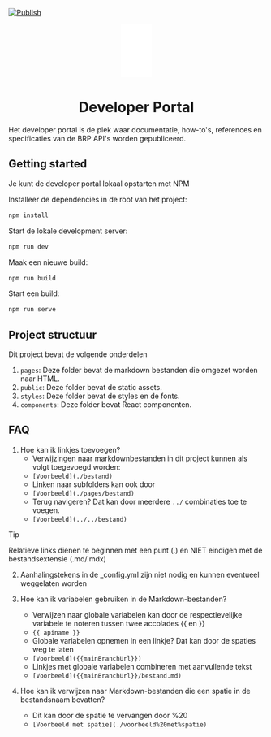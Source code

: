 [![Publish](https://github.com/BRP-API/devportal/actions/workflows/deploy.yml/badge.svg?branch=main)](https://github.com/BRP-API/devportal/actions/workflows/deploy.yml)

<p align="center">
  <a href="https://brp-api.github.io/devportal">
    <img alt="Devportal" src="https://raw.githubusercontent.com/BRP-API/devportal/refs/heads/main/public/logo.svg" width="60" />
  </a>
</p>
<h1 align="center">
  Developer Portal
</h1>

Het developer portal is de plek waar documentatie, how-to's, references en specificaties van de BRP API's worden gepubliceerd.

## Getting started
Je kunt de developer portal lokaal opstarten met NPM

Installeer de dependencies in de root van het project:
```bash
npm install
```

Start de lokale development server:
```bash
npm run dev
```

Maak een nieuwe build:
```bash
npm run build
```

Start een build:
```bash
npm run serve
```

## Project structuur

Dit project bevat de volgende onderdelen
  1. `pages`: Deze folder bevat de markdown bestanden die omgezet worden naar HTML.
  2. `public`: Deze folder bevat de static assets.
  3. `styles`: Deze folder bevat de styles en de fonts.
  4. `components`: Deze folder bevat React componenten.
  
## FAQ

1. Hoe kan ik linkjes toevoegen?
   - Verwijzingen naar markdownbestanden in dit project kunnen als volgt toegevoegd worden:
   - `[Voorbeeld](./bestand)`
   - Linken naar subfolders kan ook door
   - `[Voorbeeld](./pages/bestand)`
   - Terug navigeren? Dat kan door meerdere `../` combinaties toe te voegen.
   - `[Voorbeeld](../../bestand)`

> [!Tip]  
> Relatieve links dienen te beginnen met een punt (.) en NIET eindigen met de bestandsextensie (.md/.mdx)

2. Aanhalingstekens in de _config.yml zijn niet nodig en kunnen eventueel weggelaten worden
   
3. Hoe kan ik variabelen gebruiken in de Markdown-bestanden?
   - Verwijzen naar globale variabelen kan door de respectievelijke variabele te noteren tussen twee accolades {{ en }}
   - `{{ apiname }}`
   - Globale variabelen opnemen in een linkje? Dat kan door de spaties weg te laten
   - `[Voorbeeld]({{mainBranchUrl}})`
   - Linkjes met globale variabelen combineren met aanvullende tekst
   - `[Voorbeeld]({{mainBranchUrl}}/bestand.md)`

4. Hoe kan ik verwijzen naar Markdown-bestanden die een spatie in de bestandsnaam bevatten?
   - Dit kan door de spatie te vervangen door %20
   - `[Voorbeeld met spatie](./voorbeeld%20met%spatie)`
